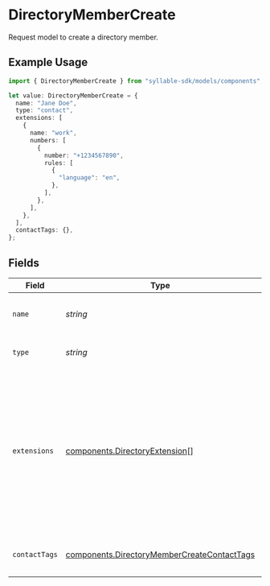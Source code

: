 # DirectoryMemberCreate

Request model to create a directory member.

## Example Usage

```typescript
import { DirectoryMemberCreate } from "syllable-sdk/models/components";

let value: DirectoryMemberCreate = {
  name: "Jane Doe",
  type: "contact",
  extensions: [
    {
      name: "work",
      numbers: [
        {
          number: "+1234567890",
          rules: [
            {
              "language": "en",
            },
          ],
        },
      ],
    },
  ],
  contactTags: {},
};
```

## Fields

| Field                                                                                                      | Type                                                                                                       | Required                                                                                                   | Description                                                                                                | Example                                                                                                    |
| ---------------------------------------------------------------------------------------------------------- | ---------------------------------------------------------------------------------------------------------- | ---------------------------------------------------------------------------------------------------------- | ---------------------------------------------------------------------------------------------------------- | ---------------------------------------------------------------------------------------------------------- |
| `name`                                                                                                     | *string*                                                                                                   | :heavy_check_mark:                                                                                         | Name of the directory member                                                                               | Jane Doe                                                                                                   |
| `type`                                                                                                     | *string*                                                                                                   | :heavy_check_mark:                                                                                         | Type of the directory member                                                                               | contact                                                                                                    |
| `extensions`                                                                                               | [components.DirectoryExtension](../../models/components/directoryextension.md)[]                           | :heavy_minus_sign:                                                                                         | List of extensions for the directory member                                                                | [<br/>{<br/>"name": "work",<br/>"numbers": [<br/>{<br/>"number": "+1234567890",<br/>"rules": [<br/>{<br/>"language": "en"<br/>}<br/>]<br/>}<br/>]<br/>}<br/>] |
| `contactTags`                                                                                              | [components.DirectoryMemberCreateContactTags](../../models/components/directorymembercreatecontacttags.md) | :heavy_minus_sign:                                                                                         | Tags for the directory member                                                                              | {<br/>"tag1": "value1",<br/>"tag2": "value2"<br/>}                                                         |